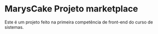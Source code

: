 # MarysCake Projeto marketplace 
Este é um projeto feito na primeira competência de front-end do curso de sistemas.
